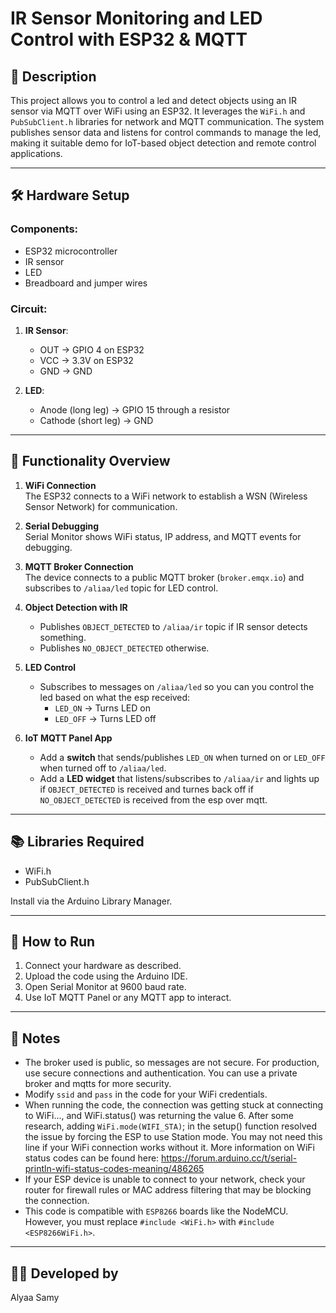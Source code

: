 # IR Sensor Monitoring and LED Control with ESP32 & MQTT

## 📡 Description

This project allows you to control a led and detect objects using an IR sensor via MQTT over WiFi using an ESP32. It leverages the `WiFi.h` and `PubSubClient.h` libraries for network and MQTT communication. The system publishes sensor data and listens for control commands to manage the led, making it suitable demo for IoT-based object detection and remote control applications.

---

## 🛠 Hardware Setup

### Components:
- ESP32 microcontroller
- IR sensor
- LED
- Breadboard and jumper wires

### Circuit:
1. **IR Sensor**:
   - OUT → GPIO 4 on ESP32
   - VCC → 3.3V on ESP32
   - GND → GND

2. **LED**:
   - Anode (long leg) → GPIO 15 through a resistor
   - Cathode (short leg) → GND

---

## 🔌 Functionality Overview

1. **WiFi Connection**  
   The ESP32 connects to a WiFi network to establish a WSN (Wireless Sensor Network) for communication.

2. **Serial Debugging**  
   Serial Monitor shows WiFi status, IP address, and MQTT events for debugging.

3. **MQTT Broker Connection**  
   The device connects to a public MQTT broker (`broker.emqx.io`) and subscribes to `/aliaa/led` topic for LED control.

4. **Object Detection with IR**  
   - Publishes `OBJECT_DETECTED` to `/aliaa/ir` topic if IR sensor detects something.
   - Publishes `NO_OBJECT_DETECTED` otherwise.

5. **LED Control**  
   - Subscribes to messages on `/aliaa/led` so you can you control the led based on what the esp received:
     - `LED_ON` → Turns LED on
     - `LED_OFF` → Turns LED off

6. **IoT MQTT Panel App**  
   - Add a **switch** that sends/publishes `LED_ON` when turned on or `LED_OFF` when turned off to `/aliaa/led`.
   - Add a **LED widget** that listens/subscribes to `/aliaa/ir` and lights up if `OBJECT_DETECTED` is received and turnes back off if `NO_OBJECT_DETECTED` is received from the esp over mqtt.

---

## 📚 Libraries Required

- WiFi.h
- PubSubClient.h

Install via the Arduino Library Manager.

---

## 🚀 How to Run

1. Connect your hardware as described.
2. Upload the code using the Arduino IDE.
3. Open Serial Monitor at 9600 baud rate.
4. Use IoT MQTT Panel or any MQTT app to interact.

---

## 🔐 Notes

- The broker used is public, so messages are not secure. For production, use secure connections and authentication. You can use a private broker and mqtts for more security.
- Modify `ssid` and `pass` in the code for your WiFi credentials.
- When running the code, the connection was getting stuck at connecting to WiFi..., and WiFi.status() was returning the value 6.
After some research, adding `WiFi.mode(WIFI_STA)`; in the setup() function resolved the issue by forcing the ESP to use Station mode.
You may not need this line if your WiFi connection works without it. More information on WiFi status codes can be found here: https://forum.arduino.cc/t/serial-println-wifi-status-codes-meaning/486265
- If your ESP device is unable to connect to your network, check your router for firewall rules or MAC address filtering that may be blocking the connection.
- This code is compatible with `ESP8266` boards like the NodeMCU. However, you must replace `#include <WiFi.h>` with `#include <ESP8266WiFi.h>`.

---

## 👩‍💻 Developed by

Alyaa Samy
